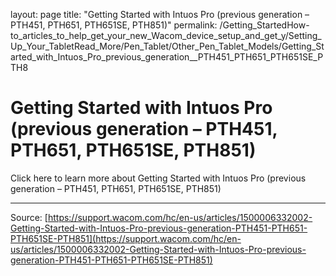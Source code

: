layout: page
title: "Getting Started with Intuos Pro (previous generation – PTH451, PTH651, PTH651SE, PTH851)"
permalink: /Getting_StartedHow-to_articles_to_help_get_your_new_Wacom_device_setup_and_get_y/Setting_Up_Your_TabletRead_More/Pen_Tablet/Other_Pen_Tablet_Models/Getting_Started_with_Intuos_Pro_previous_generation__PTH451_PTH651_PTH651SE_PTH8

# Getting Started with Intuos Pro (previous generation – PTH451, PTH651, PTH651SE, PTH851)

Click here to learn more about Getting Started with Intuos Pro (previous generation – PTH451, PTH651, PTH651SE, PTH851)

---
Source: [https://support.wacom.com/hc/en-us/articles/1500006332002-Getting-Started-with-Intuos-Pro-previous-generation-PTH451-PTH651-PTH651SE-PTH851](https://support.wacom.com/hc/en-us/articles/1500006332002-Getting-Started-with-Intuos-Pro-previous-generation-PTH451-PTH651-PTH651SE-PTH851)
